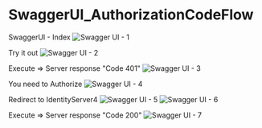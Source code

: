 # SwaggerUI_AuthorizationCodeFlow

SwaggerUI - Index
![Swagger UI - 1](https://user-images.githubusercontent.com/55764189/106005412-1e10f000-60ac-11eb-9810-3d28e64108bc.png)

Try it out
![Swagger UI - 2](https://user-images.githubusercontent.com/55764189/106005423-210be080-60ac-11eb-9a0f-f9c74e74a3dc.png)

Execute => Server response "Code 401" 
![Swagger UI - 3](https://user-images.githubusercontent.com/55764189/106005430-236e3a80-60ac-11eb-8b8b-b14ff5cfbeb6.png)

You need to Authorize
![Swagger UI - 4](https://user-images.githubusercontent.com/55764189/106005436-2537fe00-60ac-11eb-9a22-6fa0250d468f.png)

Redirect to IdentityServer4
![Swagger UI - 5](https://user-images.githubusercontent.com/55764189/106005447-2701c180-60ac-11eb-9051-a90c9a62acf9.png)
![Swagger UI - 6](https://user-images.githubusercontent.com/55764189/106005452-28cb8500-60ac-11eb-9782-ff3be4f43e50.png)

Execute => Server response "Code 200"
![Swagger UI - 7](https://user-images.githubusercontent.com/55764189/106005460-2a954880-60ac-11eb-81d5-6552760badcc.png)

